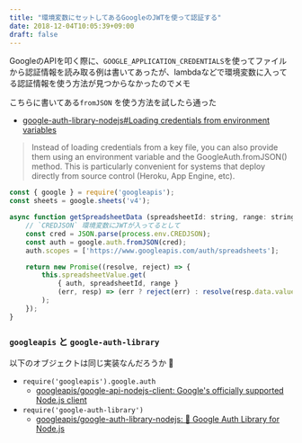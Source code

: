 ```yaml
---
title: "環境変数にセットしてあるGoogleのJWTを使って認証する"
date: 2018-12-04T10:05:39+09:00
draft: false
---
```


GoogleのAPIを叩く際に、`GOOGLE_APPLICATION_CREDENTIALS`を使ってファイルから認証情報を読み取る例は書いてあったが、lambdaなどで環境変数に入ってる認証情報を使う方法が見つからなかったのでメモ

こちらに書いてある`fromJSON` を使う方法を試したら通った

- [google-auth-library-nodejs#Loading credentials from environment variables](https://github.com/googleapis/google-auth-library-nodejs#loading-credentials-from-environment-variables)

> Instead of loading credentials from a key file, you can also provide them using an environment variable and the GoogleAuth.fromJSON() method. This is particularly convenient for systems that deploy directly from source control (Heroku, App Engine, etc).

```js
const { google } = require('googleapis');
const sheets = google.sheets('v4');

async function getSpreadsheetData (spreadsheetId: string, range: string) {
    // `CREDJSON` 環境変数にJWTが入ってるとして
    const cred = JSON.parse(process.env.CREDJSON);
    const auth = google.auth.fromJSON(cred);
    auth.scopes = ['https://www.googleapis.com/auth/spreadsheets'];

    return new Promise((resolve, reject) => {
        this.spreadsheetValue.get(
            { auth, spreadsheetId, range }
            (err, resp) => (err ? reject(err) : resolve(resp.data.values)),
        );
    });
}
```

### `googleapis` と `google-auth-library`

以下のオブジェクトは同じ実装なんだろうか 🤔

- `require('googleapis').google.auth`
    - [googleapis/google-api-nodejs-client: Google's officially supported Node.js client](https://github.com/googleapis/google-api-nodejs-client)
- `require('google-auth-library')`
    - [googleapis/google-auth-library-nodejs: 🔑 Google Auth Library for Node.js](https://github.com/googleapis/google-auth-library-nodejs)
